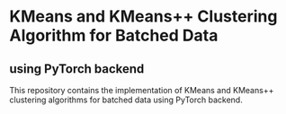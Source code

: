 # KMeans and KMeans++ Clustering Algorithm for Batched Data
## using PyTorch backend

This repository contains the implementation of KMeans and KMeans++ clustering algorithms for batched data using PyTorch backend.
